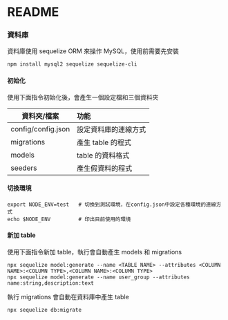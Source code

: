 # README

### 資料庫

資料庫使用 sequelize ORM 來操作 MySQL，使用前需要先安裝

```
npm install mysql2 sequelize sequelize-cli
```

#### 初始化

使用下面指令初始化後，會產生一個設定檔和三個資料夾

| 資料夾/檔案        | 功能                 |
| ------------------ | :------------------- |
| config/config.json | 設定資料庫的連線方式 |
| migrations         | 產生 table 的程式    |
| models             | table 的資料格式     |
| seeders            | 產生假資料的程式     |

#### 切換環境

```
export NODE_ENV=test   # 切換到測試環境，在config.json中設定各種環境的連線方式
echo $NODE_ENV         # 印出目前使用的環境
```

#### 新加 table

使用下面指令新加 table，執行會自動產生 models 和 migrations

```
npx sequelize model:generate --name <TABLE NAME> --attributes <COLUMN NAME>:<COLUMN TYPE>,<COLUMN NAME>:<COLUMN TYPE>
npx sequelize model:generate --name user_group --attributes name:string,description:text
```

執行 migrations 會自動在資料庫中產生 table

```
npx sequelize db:migrate
```
